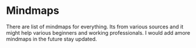 # Mindmaps

There are list of mindmaps for everything. Its from various sources and it might help various beginners and working professionals. 
I would add amore mindmaps in the future stay updated.

